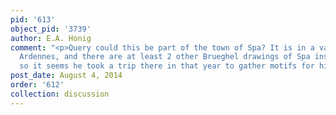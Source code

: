 ```yaml
---
pid: '613'
object_pid: '3739'
author: E.A. Honig
comment: "<p>Query could this be part of the town of Spa? It is in a valley of the
  Ardennes, and there are at least 2 other Brueghel drawings of Spa inscribed in 1612
  so it seems he took a trip there in that year to gather motifs for his work somehow.</p>"
post_date: August 4, 2014
order: '612'
collection: discussion
---
```

